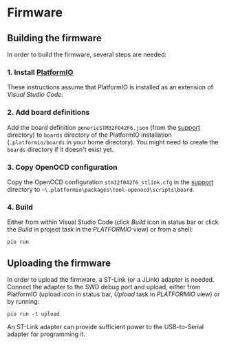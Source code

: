 # Firmware



## Building the firmware

In order to build the firmware, several steps are needed:


### 1. Install [PlatformIO](https://platformio.org/platformio-ide)

These instructions assume that PlatformIO is installed as an extension of *Visual Studio Code*.


### 2. Add board definitions

Add the board definition `genericSTM32F042F6.json` (from the [support](../support) directory) to `boards` directory of the PlatformIO installation (`.platformio/boards` in your home directory). You might need to create the `boards` directory if it doesn't exist yet.


### 3. Copy OpenOCD configuration

Copy the OpenOCD configuration `stm32f042f6_stlink.cfg` in the [support](../support) directory to `~\.platformio\packages\tool-openocd\scripts\board`.


### 4. Build

Either from within Visual Studio Code (click *Build* icon in status bar or click the *Build* in project task in the *PLATFORMIO* view) or from a shell:
```
pio run
```



## Uploading the firmware

In order to upload the firmware, a ST-Link (or a JLink) adapter is needed. Connect the adapter to the SWD debug port and upload, either from PlatformIO (upload icon in status bar, *Upload* task in *PLATFORMIO* view) or by running:

```
pio run -t upload
```

An ST-Link adapter can provide sufficient power to the USB-to-Serial adapter for programming it.

